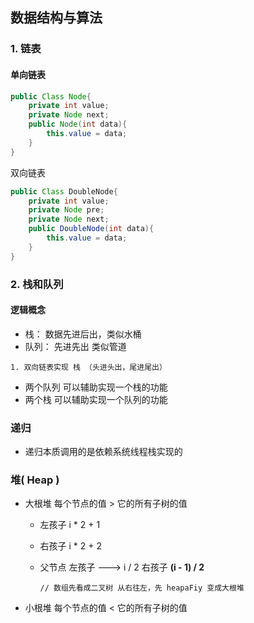## 数据结构与算法

### 1. 链表

#### 单向链表

```java
public Class Node{
	private int value;
	private Node next;
	public Node(int data){
		this.value = data; 
	}
}
```

双向链表

```java
public Class DoubleNode{
	private int value;
	private Node pre;
	private Node next;
	public DoubleNode(int data){
		this.value = data; 
	}
}
```

### 2. 栈和队列

#### 逻辑概念

- 栈： 数据先进后出，类似水桶
- 队列： 先进先出 类似管道

```
1. 双向链表实现 栈 （头进头出，尾进尾出）
```

- 两个队列 可以辅助实现一个栈的功能
- 两个栈 可以辅助实现一个队列的功能

### 递归

- 递归本质调用的是依赖系统线程栈实现的

### 堆( Heap )

- 大根堆 每个节点的值 > 它的所有子树的值 

  - 左孩子 i * 2 + 1

  - 右孩子 i * 2 + 2

  - 父节点  左孩子 ---> i / 2  右孩子 **(i - 1) / 2**

    ```
    // 数组先看成二叉树 从右往左，先 heapaFiy 变成大根堆
    ```

    

- 小根堆 每个节点的值 < 它的所有子树的值



